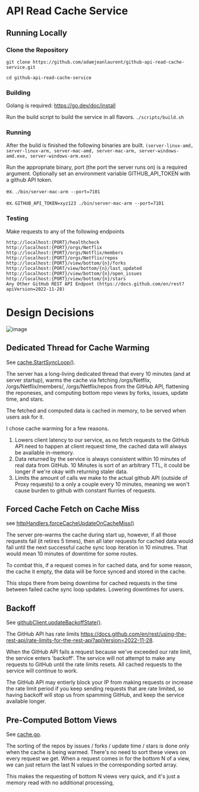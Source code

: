 # API Read Cache Service

## Running Locally

### Clone the Repository
```git clone https://github.com/adamjeanlaurent/github-api-read-cache-service.git```

```cd github-api-read-cache-service```

### Building
Golang is required: https://go.dev/doc/install

Run the build script to build the service in all flavors.
```./scripts/build.sh```

### Running
After the build is finished the following binaries are built. ```(server-linux-amd, server-linux-arm, server-mac-amd, server-mac-arm, server-windows-amd.exe, server-windows-arm.exe)```

Run the appropriate binary, port (the port the server runs on) is a required argument. Optionally set an environment variable GITHUB_API_TOKEN with a github API token.

ex. ```./bin/server-mac-arm --port=7101```

ex. ```GITHUB_API_TOKEN=xyz123 ./bin/server-mac-arm --port=7101```

### Testing

Make requests to any of the following endpoints

```
http://localhost:{PORT}/healthcheck
http://localhost:{PORT}/orgs/Netflix
http://localhost:{PORT}/orgs/Netflix/members
http://localhost:{PORT}/orgs/Netflix/repos
http://localhost:{PORT}/view/bottom/{n}/forks
http://localhost:{PORT/view/bottom/{n}/last_updated
http://localhost:{PORT}/view/bottom/{n}/open_issues
http://localhost:{PORT}/view/bottom/{n}/stars
Any Other GitHub REST API Endpont (https://docs.github.com/en/rest?apiVersion=2022-11-28)
```

# Design Decisions

![image](https://github.com/user-attachments/assets/a999bf1f-76a7-4d61-b055-33fd706486c7)


## Dedicated Thread for Cache Warming 
See [cache.StartSyncLoop()](https://github.com/adamjeanlaurent/github-api-read-cache-service/blob/main/cache/cache.go#L58).

The server has a long-living dedicated thread that every 10 minutes (and at server startup), warms the cache via fetching /orgs/Netflix, /orgs/Netflix/members/, /orgs/Netflix/repos from the GitHub API, flattening the reponeses, and computing bottom repo views by forks, issues, update time, and stars.

The fetched and computed data is cached in memory, to be served when users ask for it.

I chose cache warming for a few reasons. 

1. Lowers client latency to our service, as no fetch requests to the GitHub API need to happen at client request time, the cached data will always be available in-memory. 
2. Data returned by the service is always consistent within 10 minutes of real data from GitHub. 10 Minutes is sort of an arbitrary TTL, it could be longer if we're okay with returning staler data.
3. Limits the amount of calls we make to the actual github API (outside of Proxy requests) to a only a couple every 10 minutes, meaning we won't cause burden to github with constant flurries of requests.

## Forced Cache Fetch on Cache Miss

see [httpHandlers.forceCacheUpdateOnCacheMiss()](https://github.com/adamjeanlaurent/github-api-read-cache-service/blob/main/handlers/handlers.go#L231)

The server pre-warms the cache during start up, however, if all those requests fail (it retires 5 times), then all later requests for cached data would fail until the next successful cache sync loop iteration in 10 minutres. That would mean 10 minutes of downtime for some routes.

To combat this, if a request comes in for cached data, and for some reason, the cache it empty, the data will be force synced and stored in the cache.

This stops there from being downtime for cached requests in the time between failed cache sync loop updates. Lowering downtimes for users.

## Backoff 

See [githubClient.updateBackoffState()](https://github.com/adamjeanlaurent/github-api-read-cache-service/blob/main/github-client/github-client.go#L258).

The GitHub API has rate limits https://docs.github.com/en/rest/using-the-rest-api/rate-limits-for-the-rest-api?apiVersion=2022-11-28.

When the GitHub API fails a request because we've exceeded our rate limit, the service enters 'backoff'. The service will not attempt to make any requests to GitHub until the rate limits resets. All cached requests to the service will continue to work.

The GitHub API may entierly block your IP from making requests or increase the rate limit period if you keep sending requests that are rate limited, so having backoff will stop us from spamming GitHub, and keep the service available longer.

## Pre-Computed Bottom Views

See [cache.go](https://github.com/adamjeanlaurent/github-api-read-cache-service/blob/main/cache/cache.go#L160).

The sorting of the repos by issues / forks / update time / stars is done only when the cache is being warmed. There's no need to sort these views on every request we get. When a request comes in for the bottom N of a view, we can just return the last N values in the corresponding sorted array.

This makes the requesting of bottom N views very quick, and it's just a memory read with no additional processing, 



